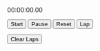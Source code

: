 <p class="timer"><span id="hours">00</span>:<span id="minutes">00</span>:<span id="seconds">00</span>.<span id="tens">00</span></p>
<button class="timer__start" id="start">Start</button>
<button class="timer__stop" id="stop">Pause</button>
<button class="timer__reset" id="reset">Reset</button>
<button class="timer__lap" id="lap">Lap</button>
<ul class="timer__laps-list" id="laps"></ul>
<button class="timer__laps-clear" id="clear">Clear Laps</button>
